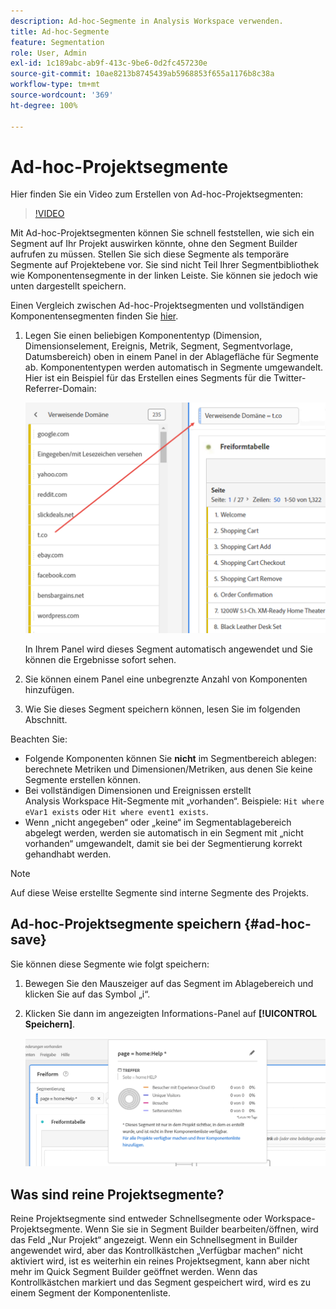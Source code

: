 ```yaml
---
description: Ad-hoc-Segmente in Analysis Workspace verwenden.
title: Ad-hoc-Segmente
feature: Segmentation
role: User, Admin
exl-id: 1c189abc-ab9f-413c-9be6-0d2fc457230e
source-git-commit: 10ae8213b8745439ab5968853f655a1176b8c38a
workflow-type: tm+mt
source-wordcount: '369'
ht-degree: 100%

---
```


# Ad-hoc-Projektsegmente

Hier finden Sie ein Video zum Erstellen von Ad-hoc-Projektsegmenten:

>[!VIDEO](https://video.tv.adobe.com/v/23978/?quality=12)

Mit Ad-hoc-Projektsegmenten können Sie schnell feststellen, wie sich ein Segment auf Ihr Projekt auswirken könnte, ohne den Segment Builder aufrufen zu müssen. Stellen Sie sich diese Segmente als temporäre Segmente auf Projektebene vor. Sie sind nicht Teil Ihrer Segmentbibliothek wie Komponentensegmente in der linken Leiste. Sie können sie jedoch wie unten dargestellt speichern.

Einen Vergleich zwischen Ad-hoc-Projektsegmenten und vollständigen Komponentensegmenten finden Sie [hier](/help/analyze/analysis-workspace/components/segments/t-freeform-project-segment.md).

1. Legen Sie einen beliebigen Komponententyp (Dimension, Dimensionselement, Ereignis, Metrik, Segment, Segmentvorlage, Datumsbereich) oben in einem Panel in der Ablagefläche für Segmente ab. Komponententypen werden automatisch in Segmente umgewandelt.
Hier ist ein Beispiel für das Erstellen eines Segments für die Twitter-Referrer-Domain:

   ![](assets/ad-hoc1.png)

   In Ihrem Panel wird dieses Segment automatisch angewendet und Sie können die Ergebnisse sofort sehen.

1. Sie können einem Panel eine unbegrenzte Anzahl von Komponenten hinzufügen.
1. Wie Sie dieses Segment speichern können, lesen Sie im folgenden Abschnitt.

Beachten Sie:

* Folgende Komponenten können Sie **nicht** im Segmentbereich ablegen: berechnete Metriken und Dimensionen/Metriken, aus denen Sie keine Segmente erstellen können.
* Bei vollständigen Dimensionen und Ereignissen erstellt Analysis Workspace Hit-Segmente mit „vorhanden“. Beispiele: `Hit where eVar1 exists` oder `Hit where event1 exists`.
* Wenn „nicht angegeben“ oder „keine“ im Segmentablagebereich abgelegt werden, werden sie automatisch in ein Segment mit „nicht vorhanden“ umgewandelt, damit sie bei der Segmentierung korrekt gehandhabt werden.

>[!NOTE]
>
>Auf diese Weise erstellte Segmente sind interne Segmente des Projekts.

## Ad-hoc-Projektsegmente speichern {#ad-hoc-save}

Sie können diese Segmente wie folgt speichern:

1. Bewegen Sie den Mauszeiger auf das Segment im Ablagebereich und klicken Sie auf das Symbol „i“.
1. Klicken Sie dann im angezeigten Informations-Panel auf **[!UICONTROL Speichern]**.

   ![](assets/segment-info.png)

## Was sind reine Projektsegmente?

Reine Projektsegmente sind entweder Schnellsegmente oder Workspace-Projektsegmente. Wenn Sie sie in Segment Builder bearbeiten/öffnen, wird das Feld „Nur Projekt“ angezeigt. Wenn ein Schnellsegment in Builder angewendet wird, aber das Kontrollkästchen „Verfügbar machen“ nicht aktiviert wird, ist es weiterhin ein reines Projektsegment, kann aber nicht mehr im Quick Segment Builder geöffnet werden. Wenn das Kontrollkästchen markiert und das Segment gespeichert wird, wird es zu einem Segment der Komponentenliste.
